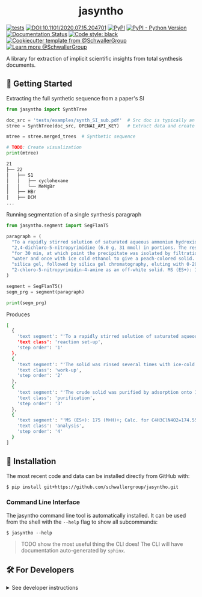 <!--
<p align="center">
  <img src="https://github.com/schwallergroup/jasyntho/raw/main/docs/source/logo.png" height="150">
</p>
-->

<h1 align="center">
  jasyntho
</h1>


[![tests](https://github.com/schwallergroup/jasyntho/actions/workflows/tests.yml/badge.svg)](https://github.com/schwallergroup/jasyntho)
[![DOI:10.1101/2020.07.15.204701](https://zenodo.org/badge/DOI/10.48550/arXiv.2304.05376.svg)](https://doi.org/10.48550/arXiv.2304.05376)
[![PyPI](https://img.shields.io/pypi/v/jasyntho)](https://img.shields.io/pypi/v/jasyntho)
[![PyPI - Python Version](https://img.shields.io/pypi/pyversions/jasyntho)](https://img.shields.io/pypi/pyversions/jasyntho)
[![Documentation Status](https://readthedocs.org/projects/jasyntho/badge/?version=latest)](https://jasyntho.readthedocs.io/en/latest/?badge=latest)
[![Code style: black](https://img.shields.io/badge/code%20style-black-000000.svg)](https://github.com/psf/black)
[![Cookiecutter template from @SchwallerGroup](https://img.shields.io/badge/Cookiecutter-schwallergroup-blue)](https://github.com/schwallergroup/liac-repo)
[![Learn more @SchwallerGroup](https://img.shields.io/badge/Learn%20%0Amore-schwallergroup-blue)](https://schwallergroup.github.io)


A library for extraction of implicit scientific insights from total synthesis documents. 

## 💪 Getting Started

Extracting the full synthetic sequence from a paper's SI

```python
from jasyntho import SynthTree

doc_src = 'tests/examples/synth_SI_sub.pdf'  # Src doc is typically an SI
stree = SynthTree(doc_src, OPENAI_API_KEY)   # Extract data and create synthetic tree

mtree = stree.merged_trees  # Synthetic sequence

# TODO: Create visualization
print(mtree)
```

```bash
21
├── 22
│   ├── S1
│   │   ├── cyclohexane
│   │   └── MeMgBr
│   ├── HBr
│   ├── DCM
...
```

Running segmentation of a single synthesis paragraph

```python
from jasyntho.segment import SegFlanT5

paragraph = (
  "To a rapidly stirred solution of saturated aqueous ammonium hydroxide (50 mL) and ice in a 0 deg. C. bath was added "
  "2,4-dichloro-5-nitropyrimidine (6.0 g, 31 mmol) in portions. The resulting yellow foamy mixture was allowed to stir "
  "for 30 min, at which point the precipitate was isolated by filtration. The solid was rinsed several times with ice-cold "
  "water and once with ice cold ethanol to give a peach-colored solid. The crude solid was purified by adsorption onto 18 g "
  "silica gel, followed by silica gel chromatography, eluting with 0-20% MeOH/dichloromethane to give "
  "2-chloro-5-nitropyrimidin-4-amine as an off-white solid. MS (ES+): 175 (M+H)+; Calc. for C4H3ClN4O2=174.55."
)

segment = SegFlanT5()
segm_prg = segment(paragraph)

print(segm_prg)
```

Produces
```bash
[
  {
    'text segment': "'To a rapidly stirred solution of saturated aqueous ammonium hydroxide (50 mL) and ice in a 0 deg. C. bath was added 2,4-dichloro-5-nitropyrimidine (6.0 g, 31 mmol) in portions. The resulting yellow foamy mixture was allowed to stir for 30 min, at which point the precipitate was isolated by filtration.'",
    'text class': 'reaction set-up',
    'step order': '1'
  },
  {
    'text segment': "'The solid was rinsed several times with ice-cold water and once with ice cold ethanol to give a peach-colored solid.'",
    'text class': 'work-up',
    'step order': '2'
  },
  {
    'text segment': "'The crude solid was purified by adsorption onto 18 g silica gel, followed by silica gel chromatography, eluting with 0-20% MeOH/dichloromethane to give 2-chloro-5-nitropyrimidin-4-amine as an off-white solid.'",
    'text class': 'purification',
    'step order': '3'
  },
  {
    'text segment': "'MS (ES+): 175 (M+H)+; Calc. for C4H3ClN4O2=174.55.'",
    'text class': 'analysis',
    'step order': '4'
  }
]
```

## 🚀 Installation

<!-- Uncomment this section after your first ``tox -e finish``
The most recent release can be installed from
[PyPI](https://pypi.org/project/jasyntho/) with:

```shell
$ pip install jasyntho
```
-->

The most recent code and data can be installed directly from GitHub with:

```bash
$ pip install git+https://github.com/schwallergroup/jasyntho.git
```


### Command Line Interface

The jasyntho command line tool is automatically installed. It can
be used from the shell with the `--help` flag to show all subcommands:

```shell
$ jasyntho --help
```

> TODO show the most useful thing the CLI does! The CLI will have documentation auto-generated
> by `sphinx`.


## 🛠️ For Developers


<details>
  <summary>See developer instructions</summary>

## 👐 Contributing

Contributions, whether filing an issue, making a pull request, or forking, are appreciated. See
[CONTRIBUTING.md](https://github.com/schwallergroup/jasyntho/blob/master/.github/CONTRIBUTING.md) for more information on getting involved.

## 👋 Attribution

### ⚖️ License

The code in this package is licensed under the MIT License.

<!--
### 📖 Citation

Citation goes here!
-->

<!--
### 🎁 Support

This project has been supported by the following organizations (in alphabetical order):

- [Harvard Program in Therapeutic Science - Laboratory of Systems Pharmacology](https://hits.harvard.edu/the-program/laboratory-of-systems-pharmacology/)

-->

<!--
### 💰 Funding

This project has been supported by the following grants:

| Funding Body                                             | Program                                                                                                                       | Grant           |
|----------------------------------------------------------|-------------------------------------------------------------------------------------------------------------------------------|-----------------|
| DARPA                                                    | [Automating Scientific Knowledge Extraction (ASKE)](https://www.darpa.mil/program/automating-scientific-knowledge-extraction) | HR00111990009   |
-->

### 🍪 Cookiecutter

This package was created with [@audreyfeldroy](https://github.com/audreyfeldroy)'s
[cookiecutter](https://github.com/cookiecutter/cookiecutter) package using [@cthoyt](https://github.com/cthoyt)'s
[cookiecutter-snekpack](https://github.com/cthoyt/cookiecutter-snekpack) template.

## 🛠️ For Developers

<details>
  <summary>See developer instructions</summary>

The final section of the README is for if you want to get involved by making a code contribution.

### Development Installation

To install in development mode, use the following:

```bash
$ git clone git+https://github.com/schwallergroup/jasyntho.git
$ cd jasyntho
$ pip install -e .
```

### 🥼 Testing

After cloning the repository and installing `tox` with `pip install tox`, the unit tests in the `tests/` folder can be
run reproducibly with:

```shell
$ tox
```

Additionally, these tests are automatically re-run with each commit in a [GitHub Action](https://github.com/schwallergroup/jasyntho/actions?query=workflow%3ATests).

### 📖 Building the Documentation

The documentation can be built locally using the following:

```shell
$ git clone git+https://github.com/schwallergroup/jasyntho.git
$ cd jasyntho
$ tox -e docs
$ open docs/build/html/index.html
``` 

The documentation automatically installs the package as well as the `docs`
extra specified in the [`setup.cfg`](setup.cfg). `sphinx` plugins
like `texext` can be added there. Additionally, they need to be added to the
`extensions` list in [`docs/source/conf.py`](docs/source/conf.py).

### 📦 Making a Release

After installing the package in development mode and installing
`tox` with `pip install tox`, the commands for making a new release are contained within the `finish` environment
in `tox.ini`. Run the following from the shell:

```shell
$ tox -e finish
```

This script does the following:

1. Uses [Bump2Version](https://github.com/c4urself/bump2version) to switch the version number in the `setup.cfg`,
   `src/jasyntho/version.py`, and [`docs/source/conf.py`](docs/source/conf.py) to not have the `-dev` suffix
2. Packages the code in both a tar archive and a wheel using [`build`](https://github.com/pypa/build)
3. Uploads to PyPI using [`twine`](https://github.com/pypa/twine). Be sure to have a `.pypirc` file configured to avoid the need for manual input at this
   step
4. Push to GitHub. You'll need to make a release going with the commit where the version was bumped.
5. Bump the version to the next patch. If you made big changes and want to bump the version by minor, you can
   use `tox -e bumpversion -- minor` after.
</details>
